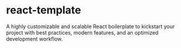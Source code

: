 # react-template
A highly customizable and scalable React boilerplate to kickstart your project with best practices, modern features, and an optimized development workflow.

